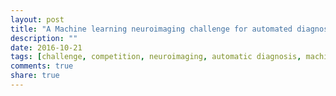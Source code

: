 ```yaml
---
layout: post
title: "A Machine learning neuroimaging challenge for automated diagnosis of MCI"
description: ""
date: 2016-10-21
tags: [challenge, competition, neuroimaging, automatic diagnosis, machine learning, artificial intelligence, alzheimer, mild cognitive impairment]
comments: true
share: true
---
```

